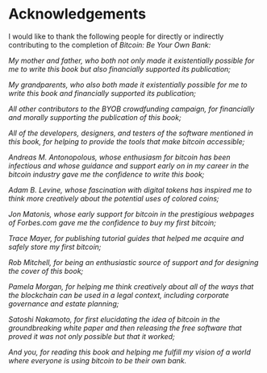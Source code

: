 # Acknowledgements

I would like to thank the following people for directly or indirectly contributing to the completion of <i>Bitcoin: Be Your Own Bank:

My mother and father, who both not only made it existentially possible for me to write this book but also financially supported its publication;  

My grandparents, who also both made it existentially possible for me to write this book and financially supported its publication;  

All other contributors to the *BYOB* crowdfunding campaign, for financially and morally supporting the publication of this book;  

All of the developers, designers, and testers of the software mentioned in this book, for helping to provide the tools that make bitcoin accessible;  

Andreas M. Antonopolous, whose enthusiasm for bitcoin has been infectious and whose guidance and support early on in my career in the bitcoin industry gave me the confidence to write this book;  

Adam B. Levine, whose fascination with digital tokens has inspired me to think more creatively about the potential uses of colored coins;  

Jon Matonis, whose early support for bitcoin in the prestigious webpages of Forbes.com gave me the confidence to buy my first bitcoin;  

Trace Mayer, for publishing tutorial guides that helped me acquire and safely store my first bitcoin;  

Rob Mitchell, for being an enthusiastic source of support and for designing the cover of this book;  

Pamela Morgan, for helping me think creatively about all of the ways that the blockchain can be used in a legal context, including corporate governance and estate planning;  

Satoshi Nakamoto, for first elucidating the idea of bitcoin in the groundbreaking white paper and then releasing the free software that proved it was not only possible but that it worked;  

And you, for reading this book and helping me fulfill my vision of a world where everyone is using bitcoin to be their own bank.</i>